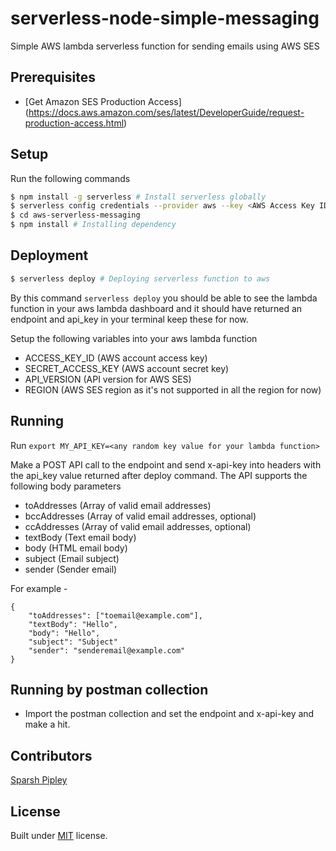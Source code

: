 # serverless-node-simple-messaging

Simple AWS lambda serverless function for sending emails using AWS SES

## Prerequisites
- [Get Amazon SES Production Access] (https://docs.aws.amazon.com/ses/latest/DeveloperGuide/request-production-access.html)

## Setup
Run the following commands
```sh
$ npm install -g serverless # Install serverless globally
$ serverless config credentials --provider aws --key <AWS Access Key ID> --secret <AWS Secret Access Key> # Setting up default aws credentials
$ cd aws-serverless-messaging
$ npm install # Installing dependency
```

## Deployment
```sh
$ serverless deploy # Deploying serverless function to aws
```

By this command `serverless deploy` you should be able to see the lambda function in your aws lambda dashboard and it should have returned an endpoint and api_key in your terminal keep these for now.

Setup the following variables into your aws lambda function 
- ACCESS_KEY_ID (AWS account access key)
- SECRET_ACCESS_KEY (AWS account secret key)
- API_VERSION (API version for AWS SES)
- REGION (AWS SES region as it's not supported in all the region for now)

## Running

Run ```export MY_API_KEY=<any random key value for your lambda function>```

Make a POST API call to the endpoint and send x-api-key into headers with the api_key value returned after deploy command. The API supports the following body parameters
- toAddresses (Array of valid email addresses)
- bccAddresses (Array of valid email addresses, optional)
- ccAddresses (Array of valid email addresses, optional)
- textBody (Text email body)
- body (HTML email body)
- subject (Email subject)
- sender (Sender email)

For example -
```
{
	"toAddresses": ["toemail@example.com"],
	"textBody": "Hello",
	"body": "Hello",
	"subject": "Subject"
	"sender": "senderemail@example.com"
}
```

## Running by postman collection

- Import the postman collection and set the endpoint and x-api-key and make a hit.

## Contributors

[Sparsh Pipley](https://in.linkedin.com/in/sparsh-pipley-6ab0b1a4/)

## License

Built under [MIT](http://www.opensource.org/licenses/mit-license.php) license.

